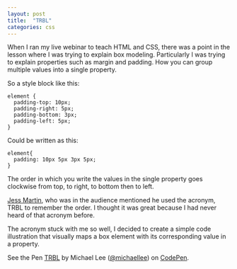 ```yaml
---
layout: post
title:  "TRBL"
categories: css
---
```


When I ran my live webinar to teach HTML and CSS, there was a point in the lesson where I was trying to explain box modeling. Particularly I was trying to explain properties such as margin and padding. How you can group multiple values into a single property.

So a style block like this:

    element {
      padding-top: 10px;
      padding-right: 5px;
      padding-bottom: 3px;
      padding-left: 5px;
    }

Could be written as this:

    element{
      padding: 10px 5px 3px 5px;
    }

The order in which you write the values in the single property goes clockwise from top, to right, to bottom then to left.

[Jess Martin](https://twitter.com/jessmartin), who was in the audience mentioned he used the acronym, TRBL to remember the order. I thought it was great because I had never heard of that acronym before.

The acronym stuck with me so well, I decided to create a simple code illustration that visually maps a box element with its corresponding value in a property.

<p data-height="470" data-theme-id="0" data-slug-hash="qbExK" data-default-tab="result" class='codepen'>See the Pen <a href='http://codepen.io/michaellee/pen/qbExK/'>TRBL</a> by Michael Lee (<a href='http://codepen.io/michaellee'>@michaellee</a>) on <a href='http://codepen.io'>CodePen</a>.</p>
<script async src="//codepen.io/assets/embed/ei.js"></script>
